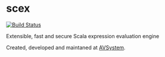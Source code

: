scex
====

[![Build Status](https://travis-ci.org/AVSystem/scex.svg?branch=master)](https://travis-ci.org/AVSystem/scex)

Extensible, fast and secure Scala expression evaluation engine

Created, developed and maintaned at [AVSystem](http://www.avsystem.com/).

